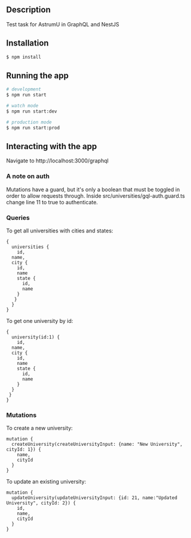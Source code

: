 ## Description

Test task for AstrumU in GraphQL and NestJS

## Installation

```bash
$ npm install
```

## Running the app

```bash
# development
$ npm run start

# watch mode
$ npm run start:dev

# production mode
$ npm run start:prod
```

## Interacting with the app

Navigate to http://localhost:3000/graphql

### A note on auth

Mutations have a guard, but it's only a boolean that must be toggled in order to allow requests through.
Inside src/universities/gql-auth.guard.ts change line 11 to true to authenticate.


### Queries

To get all universities with cities and states:

```
{
  universities {
	id,
  name,
  city {
    id,
    name
    state {
      id,
      name
    }
   } 
  }
}
```

To get one university by id:

```
{
  university(id:1) {
	id,
  name,
  city {
    id,
    name
    state {
      id,
      name
    }
  } 
 }
}
```

### Mutations

To create a new university:

```
mutation {
  createUniversity(createUniversityInput: {name: "New University", cityId: 1}) {
    name, 
    cityId
  }
}
```

To update an existing university:

```
mutation {
  updateUniversity(updateUniversityInput: {id: 21, name:"Updated University", cityId: 2}) {
    id,
    name, 
    cityId
  }
}
```
